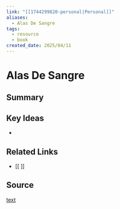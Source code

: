 ```yaml
---
link: "[[1744299820-personal|Personal]]"
aliases:
  - Alas De Sangre
tags:
  - resource
  - book
created_date: 2025/04/11
---
```

# Alas De Sangre

## Summary


## Key Ideas
- 

## Related Links
- [[ ]]

## Source
[text](url) 
